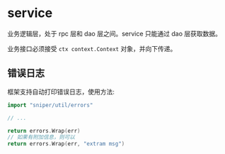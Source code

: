 # service

业务逻辑层，处于 rpc 层和 dao 层之间。service 只能通过 dao 层获取数据。

业务接口必须接受 `ctx context.Context` 对象，并向下传递。

## 错误日志

框架支持自动打印错误日志，使用方法:

```go
import "sniper/util/errors"

// ...

return errors.Wrap(err)
// 如果有附加信息，则可以
return errors.Wrap(err, "extram msg")
```
